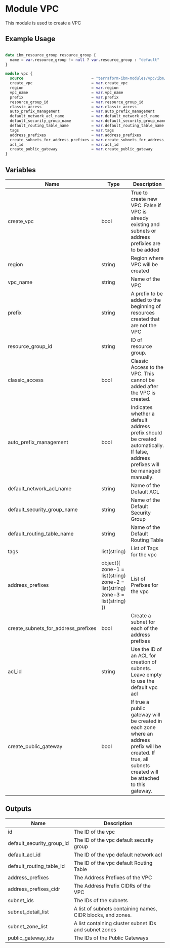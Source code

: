 # Module VPC

This module is used to create a VPC

## Example Usage

```terraform

data ibm_resource_group resource_group {
  name = var.resource_group != null ? var.resource_group : "default"
}

module vpc {
  source                              = "terraform-ibm-modules/vpc/ibm//modules/vpc"
  create_vpc                          = var.create_vpc
  region                              = var.region
  vpc_name                            = var.vpc_name
  prefix                              = var.prefix
  resource_group_id                   = var.resource_group_id
  classic_access                      = var.classic_access
  auto_prefix_management              = var.auto_prefix_management
  default_network_acl_name            = var.default_network_acl_name
  default_security_group_name         = var.default_security_group_name
  default_routing_table_name          = var.default_routing_table_name
  tags                                = var.tags
  address_prefixes                    = var.address_prefixes
  create_subnets_for_address_prefixes = var.create_subnets_for_address_prefixes
  acl_id                              = var.acl_id
  create_public_gateway               = var.create_public_gateway
}
```
<!-- BEGINNING OF PRE-COMMIT-TERRAFORM DOCS HOOK -->

## Variables

Name                                | Type                                                                          | Description                                                                                                                                                   | Sensitive | Default                                 | Required
----------------------------------- | ----------------------------------------------------------------------------- | ------------------------------------------------------------------------------------------------------------------------------------------------------------- | --------- | --------------------------------------- | --------
create_vpc                          | bool                                                                          | True to create new VPC. False if VPC is already existing and subnets or address prefixies are to be added                                                     |           | true                                    |  
region                              | string                                                                        | Region where VPC will be created                                                                                                                              |           | us-south                                | true
vpc_name                            | string                                                                        | Name of the VPC                                                                                                                                               |           |                                         | true
prefix                              | string                                                                        | A prefix to be added to the beginning of resources created that are not the VPC                                                                               |           | default                                 | 
resource_group_id                   | string                                                                        | ID of resource group.                                                                                                                                         |           | null                                    | 
classic_access                      | bool                                                                          | Classic Access to the VPC. This cannot be added after the VPC is created.                                                                                     |           | false                                   | 
auto_prefix_management              | bool                                                                          | Indicates whether a default address prefix should be created automatically. If false, address prefixes will be managed manually.                              |           | true                                    | 
default_network_acl_name            | string                                                                        | Name of the Default ACL                                                                                                                                       |           | null                                    | 
default_security_group_name         | string                                                                        | Name of the Default Security Group                                                                                                                            |           | null                                    | 
default_routing_table_name          | string                                                                        | Name of the Default Routing Table                                                                                                                             |           | null                                    | 
tags                                | list(string)                                                                  | List of Tags for the vpc                                                                                                                                      |           | []                                      | 
address_prefixes                    | object({ zone-1 = list(string) zone-2 = list(string) zone-3 = list(string) }) | List of Prefixes for the vpc                                                                                                                                  |           | { zone-1 = [], zone-2 = [], zone-3 = [] | 
create_subnets_for_address_prefixes | bool                                                                          | Create a subnet for each of the address prefixes                                                                                                              |           | false                                   | 
acl_id                              | string                                                                        | Use the ID of an ACL for creation of subnets. Leave empty to use the default vpc acl                                                                          |           | ""                                      | 
create_public_gateway               | bool                                                                          | If true a public gateway will be created in each zone where an address prefix will be created. If true, all subnets created will be attached to this gateway. |           | false                                   |

## Outputs

Name                      | Description
------------------------- | -----------------------------------------------------------
id                        | The ID of the vpc
default_security_group_id | The ID of the vpc default security group
default_acl_id            | The ID of the vpc default network acl
default_routing_table_id  | The ID of the vpc default Routing Table
address_prefixes          | The Address Prefixes of the VPC
address_prefixes_cidr     | The Address Prefix CIDRs of the VPC
subnet_ids                | The IDs of the subnets
subnet_detail_list        | A list of subnets containing names, CIDR blocks, and zones.
subnet_zone_list          | A list containing cluster subnet IDs and subnet zones
public_gateway_ids        | The IDs of the Public Gateways
<!-- END OF PRE-COMMIT-TERRAFORM DOCS HOOK -->